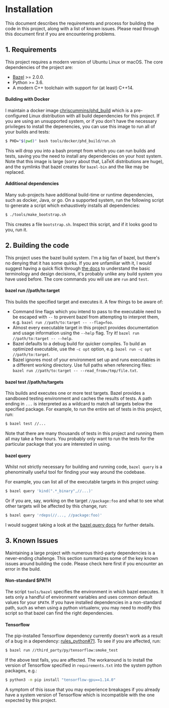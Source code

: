 # Installation

This document describes the requirements and process for building the code
in this project, along with a list of known issues. Please read through this
document first if you are encountering problems.


## 1. Requirements

This project requires a modern version of Ubuntu Linux or macOS. The core
dependencies of the project are:

* [Bazel](https://docs.bazel.build/versions/master/install.html) >= 2.0.0.
* Python >= 3.6.
* A modern C++ toolchain with support for (at least) C++14.

#### Building with Docker

I maintain a docker image
[chriscummins/phd_build](https://hub.docker.com/r/chriscummins/phd_build)
which is a pre-configured Linux distribution with all build dependencies for
this project. If you are using an unsupported system, or if you don't have the
necessary privileges to install the depenencies, you can use this image to run
all of your builds and tests:

```sh
$ PHD="$(pwd)" bash tools/docker/phd_build/run.sh
```

This will drop you into a bash prompt from which you can run builds and tests,
saving you the need to install any dependencies on your host system. Note that
this image is large (sorry about that, LaTeX distributions are huge), and the
symlinks that bazel creates for `bazel-bin` and the like may be replaced.


#### Additional dependencies

Many sub-projects have additional build-time or runtime dependencies, such as
docker, Java, or go. On a supported system, run the following script to generate
a script which exhaustively installs all dependencies:

``` sh
$ ./tools/make_bootstrap.sh
```

This creates a file `bootstrap.sh`. Inspect this script, and if it looks
good to you, run it.


## 2. Building the code

This project uses the bazel build system. I'm a big fan of bazel, but there's
no denying that it has some quirks. If you are unfamiliar with it, I would
suggest having a quick flick through
[the docs](https://docs.bazel.build/versions/master/build-ref.html) to
understand the basic terminology and design decisions, it's probably unlike any
build system you have used before. The core commands you will use are `run` and
`test`.

#### bazel run //path/to:target

This builds the specified target and executes it. A few things to be aware of:

* Command line flags which you intend to pass to the executable need to be
  escaped with `--` to prevent bazel from attempting to interpret them, e.g.
  `bazel run //path/to:target -- --flag=foo`.
* Almost every executable target in this project provides documentation and
  usage information using the `--help` flag. Try it!
  `bazel run //path/to:target -- --help`.
* Bazel defaults to a debug build for quicker compiles. To build an optimized
  executable, use the `-c opt` option, e.g. `bazel run -c opt //path/to:target`.
* Bazel ignores most of your environment set up and runs executables in a
  different working directory. Use full paths when referencing files:
  `bazel run //path/to:target -- --read_from=/tmp/file.txt`.

#### bazel test //path/to/targets

This builds and executes one or more test targets. Bazel provides a sandboxed
testing environment and caches the results of tests. A path ending in `...` is
interpreted as a wildcard to match all targets below the specified package.
For example, to run the entire set of tests in this project, run:

``` sh
$ bazel test //...
```

Note that there are many thousands of tests in this project and running them
all may take a few hours. You probably only want to run the tests for the
particular package that you are interested in using.

#### bazel query

Whilst not strictly necessary for building and running code, `bazel query` is
a phenominally useful tool for finding your way around the codebase.

For example, you can list all of the executable targets in this project using:

```sh
$ bazel query 'kind(".*_binary",//...)'
```

Or if you are, say, working on the target `//package:foo` and what to see what
other targets will be affected by this change, run:

```sh
$ bazel query 'rdeps(//..., //package:foo)'
```

I would suggest taking a look at the
[bazel query docs](https://docs.bazel.build/versions/master/query.html)
for further details.


## 3. Known Issues

Maintaining a large project with numerous third-party dependencies is a
never-ending challenge. This section summarizes some of the key known issues
around building the code. Please check here first if you encounter an error in
the build.


#### Non-standard $PATH

The script `tools/bazel` specifies the environment in which bazel executes. It
sets only a handful of environment variables and uses common default values for
your `$PATH`. If you have installed dependencies in a non-standard path, such
as when using a python virtualenv, you may need to modify this script so that
bazel can find the right dependencies.


#### Tensorflow

The pip-installed Tensorflow dependency currently doesn't work as a result of
a bug in a dependency:
[rules_python#71](https://github.com/bazelbuild/rules_python/issues/71). To see
if you are affected, run:

```sh
$ bazel run //third_party/py/tensorflow:smoke_test
```

If the above test fails, you are affected. The workaround is to install the
version of Tensorflow specified in
`requirements.txt` into the system python packages, e.g.:

```sh
$ python3 -m pip install "tensorflow-gpu==1.14.0"
```

A symptom of this issue that you may experience breakages if you already have a
system version of Tensorflow which is incompatible with the one expected by this
project.
